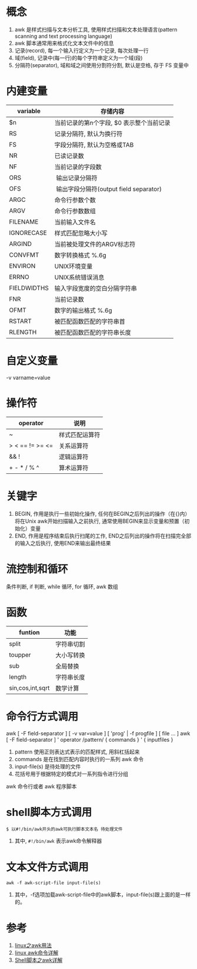 # 概念

1. awk 是样式扫描与文本分析工具, 使用样式扫描和文本处理语言(pattern scanning and text processing language)
2. awk 脚本通常用来格式化文本文件中的信息
3. 记录(record), 每一个输入行定义为一个记录, 每次处理一行
4. 域(field), 记录中(每一行)的每个字符串定义为一个域(段)
5. 分隔符(separator), 域和域之间使用分割符分割, 默认是空格, 存于 FS 变量中

# 内建变量

| variable    | 存储内容 |
| ----------- | --- |
| $n          | 当前记录的第n个字段, $0 表示整个当前记录 |
| RS          | 记录分隔符, 默认为换行符 |
| FS          | 字段分隔符, 默认为空格或TAB |
| NR          | 已读记录数 |
| NF          | 当前记录的字段数 |
| ORS         | 输出记录分隔符 |
| OFS         | 输出字段分隔符(output field separator) |
| ARGC        | 命令行参数个数 |
| ARGV        | 命令行参数数组 |
| FILENAME    | 当前输入文件名 |
| IGNORECASE  | 样式匹配忽略大小写 |
| ARGIND      | 当前被处理文件的ARGV标志符 |
| CONVFMT     | 数字转换格式 %.6g |
| ENVIRON     | UNIX环境变量 |
| ERRNO       | UNIX系统错误消息 |
| FIELDWIDTHS | 输入字段宽度的空白分隔字符串 |
| FNR         | 当前记录数 |
| OFMT        | 数字的输出格式 %.6g |
| RSTART      | 被匹配函数匹配的字符串首 |
| RLENGTH     | 被匹配函数匹配的字符串长度 |

# 自定义变量

-v varname=value

# 操作符

| operator        | 说明 |
| --------------- | --- |
| ~               | 样式匹配运算符 |
| > < == != >= <= | 关系运算符 |
| && !            | 逻辑运算符 |
| + - * / % ^     | 算术运算符 |

# 关键字

1. BEGIN, 作用是执行一些初始化操作, 任何在BEGIN之后列出的操作（在{}内）将在Unix awk开始扫描输入之前执行, 通常使用BEGIN来显示变量和预置（初始化）变量
2. END, 作用是程序结束后执行扫尾的工作, END之后列出的操作将在扫描完全部的输入之后执行, 使用END来输出最终结果

# 流控制和循环

条件判断, if 判断, while 循环, for 循环, awk 数组

# 函数

| funtion          | 功能 |
| ---------------- | --- |
| split            | 字符串切割 |
| toupper          | 大小写转换 |
| sub              | 全局替换 |
| length           | 字符串长度 |
| sin,cos,int,sqrt | 数学计算 |

# 命令行方式调用

awk [ -F field-separator ] [ -v var=value ] [ 'prog' | -f progfile ] [ file ...  ]
awk [ -F field-separator ] '  operator /pattern/ { commands } ' { inputfiles }

1. pattern 使用正则表达式表示的匹配样式, 用斜杠括起来
2. commands 是在找到匹配内容时执行的一系列 awk 命令
3. input-file(s) 是待处理的文件
4. 花括号用于根据特定的模式对一系列指令进行分组

awk 命令行或者 awk 程序脚本

# shell脚本方式调用

`$ 以#!/bin/awk开头的awk可执行脚本文本名 待处理文件`

1. 其中, `#!/bin/awk` 表示awk命令解释器

# 文本文件方式调用 

`awk -f awk-script-file input-file(s)`

1. 其中，-f选项加载awk-script-file中的awk脚本，input-file(s)跟上面的是一样的。

# 参考

1. [linux之awk用法](http://www.cnblogs.com/dong008259/archive/2011/12/06/2277287.html)
2. [linux awk命令详解](http://www.cnblogs.com/ggjucheng/archive/2013/01/13/2858470.html)
3. [Shell脚本之awk详解](http://www.jianshu.com/p/15c92e9602df)
